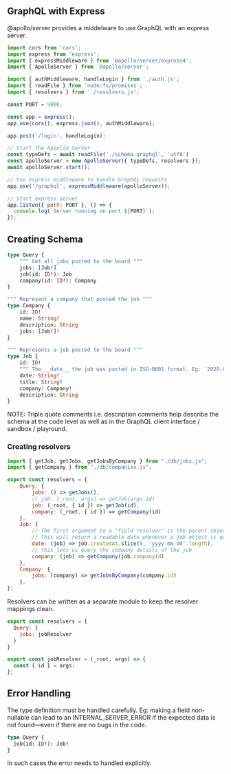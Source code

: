 ## GraphQL with Express

@apollo/server provides a middelware to use GraphQL with an express server.

```javascript
import cors from 'cors';
import express from 'express';
import { expressMiddleware } from '@apollo/server/express4';
import { ApolloServer } from '@apollo/server';

import { authMiddleware, handleLogin } from './auth.js';
import { readFile } from 'node:fs/promises';
import { resolvers } from './resolvers.js';

const PORT = 9000;

const app = express();
app.use(cors(), express.json(), authMiddleware);

app.post('/login', handleLogin);

// Start the Appollo Server
const typeDefs = await readFile('./schema.graphql', 'utf8')
const apolloServer = new ApolloServer({ typeDefs, resolvers });
await apolloServer.start();

// Use express middleware to handle GraphQL requests
app.use('/graphql', expressMiddleware(apolloServer));

// Start express server
app.listen({ port: PORT }, () => {
  console.log(`Server running on port ${PORT}`);
});
```

## Creating Schema

```graphql
type Query {
    """ Get all jobs posted to the board """
    jobs: [Job!]
    job(id: ID!): Job
    company(id: ID!): Company
}

""" Represent a company that posted the job """
type Company {
    id: ID!
    name: String!
    description: String
    jobs: [Job!]!
}

""" Represents a job posted to the board """
type Job {
    id: ID!
    """ The __date__ the job was posted in ISO-8601 format. Eg: `2025-05-23` """
    date: String!
    title: String!
    company: Company!
    description: String
}
```

NOTE: Triple quote comments i.e. description comments help describe the schema at the code level as well as in the GraphQL client interface / sandbox / playround.

### Creating resolvers

```javascript
import { getJob, getJobs, getJobsByCompany } from "./db/jobs.js";
import { getCompany } from "./db/companies.js";

export const resolvers = {
    Query: {
        jobs: () => getJobs(),
        // job: (_root, args) => getJob(args.id)
        job: (_root, { id }) => getJob(id),
        company: (_root, { id }) => getCompany(id)
    },
    Job: {
        // The first argument to a "field resolver" is the parent object
        // This will return a readable date whenever a job object is queried
        date: (job) => job.createdAt.slice(0, 'yyyy-mm-dd'.length),
        // This lets us query the company details of the job
        company: (job) => getCompany(job.companyId)
    },
    Company: {
        jobs: (company) => getJobsByCompany(company.id)
    },
};
```

Resolvers can be written as a separate module to keep the resolver mappings clean.

```javascript
export const resolvers = {
  Query: {
    jobs: jobResolver
  }
}

export const jobResolver = (_root, args) => {
  const { id } = args;
};
```

## Error Handling

The type definition must be handled carefully. Eg: making a field non-nullable can lead to an INTERNAL_SERVER_ERROR if the expected data is not found—even if there are no bugs in the code.

```graphql
type Query {
  job(id: ID!): Job!
}
```

In such cases the error needs to handled explicitly.

